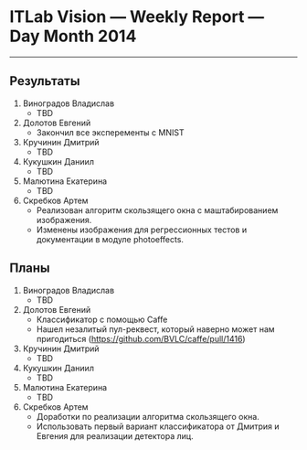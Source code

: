 # ITLab Vision — Weekly Report — Day Month 2014

----------------

## Результаты

  1. Виноградов Владислав
     - TBD
  1. Долотов Евгений
     - Закончил все эксперементы с MNIST
  1. Кручинин Дмитрий
     - TBD
  1. Кукушкин Даниил
     - TBD
  1. Малютина Екатерина
     - TBD
  1. Скребков Артем
     - Реализован алгоритм скользящего окна с маштабированием изображения.
     - Изменены изображения для регрессионных тестов и документации в модуле photoeffects.

## Планы

  1. Виноградов Владислав
     - TBD
  1. Долотов Евгений
     - Классификатор с помощью Caffe
     - Нашел незалитый пул-реквест, который наверно может нам пригодиться (https://github.com/BVLC/caffe/pull/1416)
  1. Кручинин Дмитрий
     - TBD
  1. Кукушкин Даниил
     - TBD
  1. Малютина Екатерина
     - TBD
  1. Скребков Артем
     - Доработки по реализации алгоритма скользящего окна.
     - Использовать первый вариант классификатора от Дмитрия и Евгения для реализации детектора лиц.
